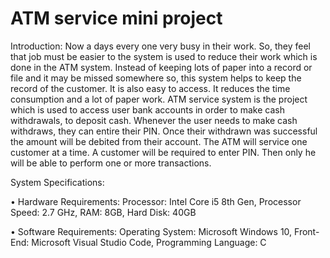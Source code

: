 # ATM service mini project
Introduction:
 	Now a days every one very busy in their work. So, they feel that job must be easier to the system is used to reduce their work which is done in the ATM system. Instead of keeping lots of paper into a record or file and it may be missed somewhere so, this system helps to keep the record of the customer. It is also easy to access. It reduces the time consumption and a lot of paper work.
ATM service system is the project which is used to access user bank accounts in order to make cash withdrawals, to deposit cash. Whenever the user needs to make cash withdraws, they can entire their PIN. Once their withdrawn was successful the amount will be debited from their account.
The ATM will service one customer at a time. A customer will be required to enter PIN. Then only he will be able to perform one or more transactions. 

System Specifications:

•	Hardware Requirements: Processor: Intel Core i5 8th Gen, Processor Speed: 2.7 GHz, RAM: 8GB, Hard Disk: 40GB
 
•	Software Requirements:
Operating System: Microsoft Windows 10, Front-End: Microsoft Visual Studio Code, Programming Language: C



